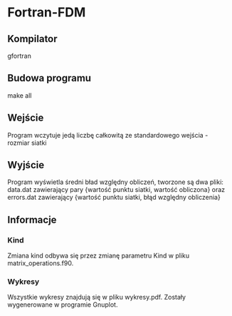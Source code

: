 # Fortran-FDM
## Kompilator
gfortran

## Budowa programu
make all

## Wejście
Program wczytuje jedą liczbę całkowitą ze standardowego wejścia - rozmiar siatki

## Wyjście
Program wyświetla średni bład względny obliczeń, tworzone są dwa pliki: data.dat zawierający pary {wartość punktu siatki, wartość obliczona} oraz errors.dat zawierający {wartość punktu siatki, błąd względny obliczenia}

## Informacje
### Kind
Zmiana kind odbywa się przez zmianę parametru Kind w pliku matrix_operations.f90.
### Wykresy
Wszystkie wykresy znajdują się w pliku wykresy.pdf.
Zostały wygenerowane w programie Gnuplot.
